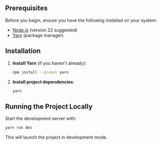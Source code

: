 ## Prerequisites

Before you begin, ensure you have the following installed on your system:

* [Node.js](https://nodejs.org/) (version 22 suggested)
* [Yarn](https://yarnpkg.com/) (package manager)

## Installation

1. **Install Yarn** (if you haven't already):

   ```bash
   npm install --global yarn
   ```

2. **Install project dependencies**:

   ```bash
   yarn
   ```

## Running the Project Locally

Start the development server with:

```bash
yarn run dev
```

This will launch the project in development mode.
